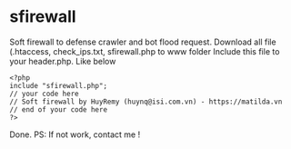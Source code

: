 # sfirewall
Soft firewall to defense crawler and bot flood request.
Download all file (.htaccess, check_ips.txt, sfirewall.php to www folder
Include this file to your header.php. Like below
```
<?php
include "sfirewall.php";
// your code here
// Soft firewall by HuyRemy (huynq@isi.com.vn) - https://matilda.vn
// end of your code here
?>
```
Done.
PS: If not work, contact me !
